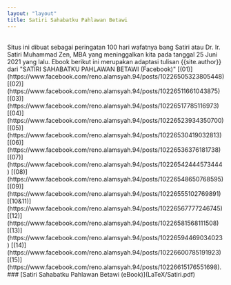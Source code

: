 ```yaml
---
layout: "layout"
title: Satiri Sahabatku Pahlawan Betawi
---
```


<br>
Situs ini dibuat sebagai peringatan 100 hari wafatnya bang Satiri atau
Dr. Ir. Satiri Muhammad Zen, MBA yang meninggalkan kita pada tanggal 25 Juni 2021 yang lalu.
Ebook berikut ini merupakan adaptasi tulisan {{site.author}} 
dari "SATIRI SAHABATKU PAHLAWAN BETAWI (Facebook)" 
  [(01)](https://www.facebook.com/reno.alamsyah.94/posts/10226505323805448)
  [(02)](https://www.facebook.com/reno.alamsyah.94/posts/10226511661043875)
  [(03)](https://www.facebook.com/reno.alamsyah.94/posts/10226517785116973)
  [(04)](https://www.facebook.com/reno.alamsyah.94/posts/10226523934350700)
  [(05)](https://www.facebook.com/reno.alamsyah.94/posts/10226530419032813)
  [(06)](https://www.facebook.com/reno.alamsyah.94/posts/10226536376181738)
  [(07)](https://www.facebook.com/reno.alamsyah.94/posts/10226542444573444)
  [(08)](https://www.facebook.com/reno.alamsyah.94/posts/10226548650768595)
  [(09)](https://www.facebook.com/reno.alamsyah.94/posts/10226555102769891)
  [(10&11)](https://www.facebook.com/reno.alamsyah.94/posts/10226567777246745)
  [(12)](https://www.facebook.com/reno.alamsyah.94/posts/10226581568111508)
  [(13)](https://www.facebook.com/reno.alamsyah.94/posts/10226594469034023)
  [(14)](https://www.facebook.com/reno.alamsyah.94/posts/10226600785191923)
  [(15)](https://www.facebook.com/reno.alamsyah.94/posts/10226615176551698).

<br>
### [Satiri Sahabatku Pahlawan Betawi (eBook)](LaTeX/Satiri.pdf)
<br>
<br>

